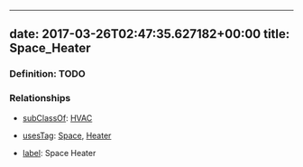 
---
date: 2017-03-26T02:47:35.627182+00:00
title: Space_Heater
---
### Definition: TODO

### Relationships

* [subClassOf](http://www.w3.org/2000/01/rdf-schema#subClassOf): [HVAC](https://brickschema.org/schema/1.0/Brick#HVAC)

* [usesTag](https://brickschema.org/schema/1.0/BrickFrame#usesTag): [Space](https://brickschema.org/schema/1.0/BrickTag#Space), [Heater](https://brickschema.org/schema/1.0/BrickTag#Heater)

* [label](http://www.w3.org/2000/01/rdf-schema#label): Space Heater

